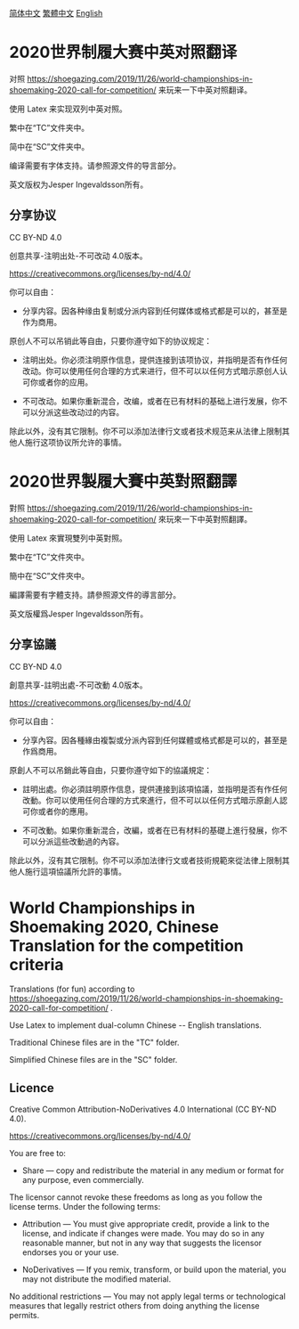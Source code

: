 [简体中文](#chs) [繁體中文](#cht) [English](#en)

# <a name="chs">2020世界制履大赛中英对照翻译</a>

对照 https://shoegazing.com/2019/11/26/world-championships-in-shoemaking-2020-call-for-competition/ 来玩来一下中英对照翻译。

使用 Latex 来实现双列中英对照。

繁中在“TC”文件夹中。

简中在“SC”文件夹中。

编译需要有字体支持。请参照源文件的导言部分。

英文版权为Jesper Ingevaldsson所有。

## 分享协议

CC BY-ND 4.0

创意共享-注明出处-不可改动 4.0版本。

https://creativecommons.org/licenses/by-nd/4.0/

你可以自由：

* 分享内容。因各种缘由复制或分派内容到任何媒体或格式都是可以的，甚至是作为商用。

原创人不可以吊销此等自由，只要你遵守如下的协议规定：

* 注明出处。你必须注明原作信息，提供连接到该项协议，并指明是否有作任何改动。你可以使用任何合理的方式来进行，但不可以以任何方式暗示原创人认可你或者你的应用。

* 不可改动。如果你重新混合，改编，或者在已有材料的基础上进行发展，你不可以分派这些改动过的内容。

除此以外，没有其它限制。你不可以添加法律行文或者技术规范来从法律上限制其他人施行这项协议所允许的事情。

# <a name="cht">2020世界製履大賽中英對照翻譯</a>

對照 https://shoegazing.com/2019/11/26/world-championships-in-shoemaking-2020-call-for-competition/ 來玩來一下中英對照翻譯。

使用 Latex 來實現雙列中英對照。

繁中在“TC”文件夾中。

簡中在“SC”文件夾中。

編譯需要有字體支持。請參照源文件的導言部分。

英文版權爲Jesper Ingevaldsson所有。

## 分享協議

CC BY-ND 4.0

創意共享-註明出處-不可改動 4.0版本。

https://creativecommons.org/licenses/by-nd/4.0/

你可以自由：

* 分享內容。因各種緣由複製或分派內容到任何媒體或格式都是可以的，甚至是作爲商用。

原創人不可以吊銷此等自由，只要你遵守如下的協議規定：

* 註明出處。你必須註明原作信息，提供連接到該項協議，並指明是否有作任何改動。你可以使用任何合理的方式來進行，但不可以以任何方式暗示原創人認可你或者你的應用。

* 不可改動。如果你重新混合，改編，或者在已有材料的基礎上進行發展，你不可以分派這些改動過的內容。

除此以外，沒有其它限制。你不可以添加法律行文或者技術規範來從法律上限制其他人施行這項協議所允許的事情。

# <a name="en">World Championships in Shoemaking 2020, Chinese Translation for the competition criteria</a>

Translations (for fun) according to https://shoegazing.com/2019/11/26/world-championships-in-shoemaking-2020-call-for-competition/ .

Use Latex to implement dual-column Chinese -- English translations.

Traditional Chinese files are in the "TC" folder.

Simplified Chinese files are in the "SC" folder.

## Licence

Creative Common Attribution-NoDerivatives 4.0 International (CC BY-ND 4.0).

https://creativecommons.org/licenses/by-nd/4.0/

You are free to:

* Share — copy and redistribute the material in any medium or format
for any purpose, even commercially.

The licensor cannot revoke these freedoms as long as you follow the license terms.
Under the following terms:

* Attribution — You must give appropriate credit, provide a link to the license, and indicate if changes were made. You may do so in any reasonable manner, but not in any way that suggests the licensor endorses you or your use.

* NoDerivatives — If you remix, transform, or build upon the material, you may not distribute the modified material.

No additional restrictions — You may not apply legal terms or technological measures that legally restrict others from doing anything the license permits.

